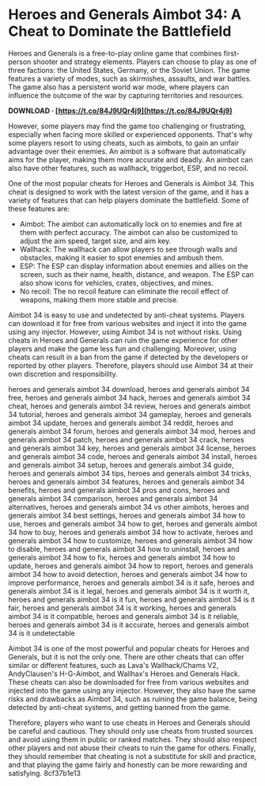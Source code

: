 
 
# Heroes and Generals Aimbot 34: A Cheat to Dominate the Battlefield
 
Heroes and Generals is a free-to-play online game that combines first-person shooter and strategy elements. Players can choose to play as one of three factions: the United States, Germany, or the Soviet Union. The game features a variety of modes, such as skirmishes, assaults, and war battles. The game also has a persistent world war mode, where players can influence the outcome of the war by capturing territories and resources.
 
**DOWNLOAD · [https://t.co/84J9UQr4j9](https://t.co/84J9UQr4j9)**


 
However, some players may find the game too challenging or frustrating, especially when facing more skilled or experienced opponents. That's why some players resort to using cheats, such as aimbots, to gain an unfair advantage over their enemies. An aimbot is a software that automatically aims for the player, making them more accurate and deadly. An aimbot can also have other features, such as wallhack, triggerbot, ESP, and no recoil.
 
One of the most popular cheats for Heroes and Generals is Aimbot 34. This cheat is designed to work with the latest version of the game, and it has a variety of features that can help players dominate the battlefield. Some of these features are:
 
- Aimbot: The aimbot can automatically lock on to enemies and fire at them with perfect accuracy. The aimbot can also be customized to adjust the aim speed, target size, and aim key.
- Wallhack: The wallhack can allow players to see through walls and obstacles, making it easier to spot enemies and ambush them.
- ESP: The ESP can display information about enemies and allies on the screen, such as their name, health, distance, and weapon. The ESP can also show icons for vehicles, crates, objectives, and mines.
- No recoil: The no recoil feature can eliminate the recoil effect of weapons, making them more stable and precise.

Aimbot 34 is easy to use and undetected by anti-cheat systems. Players can download it for free from various websites and inject it into the game using any injector. However, using Aimbot 34 is not without risks. Using cheats in Heroes and Generals can ruin the game experience for other players and make the game less fun and challenging. Moreover, using cheats can result in a ban from the game if detected by the developers or reported by other players. Therefore, players should use Aimbot 34 at their own discretion and responsibility.
 
heroes and generals aimbot 34 download,  heroes and generals aimbot 34 free,  heroes and generals aimbot 34 hack,  heroes and generals aimbot 34 cheat,  heroes and generals aimbot 34 review,  heroes and generals aimbot 34 tutorial,  heroes and generals aimbot 34 gameplay,  heroes and generals aimbot 34 update,  heroes and generals aimbot 34 reddit,  heroes and generals aimbot 34 forum,  heroes and generals aimbot 34 mod,  heroes and generals aimbot 34 patch,  heroes and generals aimbot 34 crack,  heroes and generals aimbot 34 key,  heroes and generals aimbot 34 license,  heroes and generals aimbot 34 code,  heroes and generals aimbot 34 install,  heroes and generals aimbot 34 setup,  heroes and generals aimbot 34 guide,  heroes and generals aimbot 34 tips,  heroes and generals aimbot 34 tricks,  heroes and generals aimbot 34 features,  heroes and generals aimbot 34 benefits,  heroes and generals aimbot 34 pros and cons,  heroes and generals aimbot 34 comparison,  heroes and generals aimbot 34 alternatives,  heroes and generals aimbot 34 vs other aimbots,  heroes and generals aimbot 34 best settings,  heroes and generals aimbot 34 how to use,  heroes and generals aimbot 34 how to get,  heroes and generals aimbot 34 how to buy,  heroes and generals aimbot 34 how to activate,  heroes and generals aimbot 34 how to customize,  heroes and generals aimbot 34 how to disable,  heroes and generals aimbot 34 how to uninstall,  heroes and generals aimbot 34 how to fix,  heroes and generals aimbot 34 how to update,  heroes and generals aimbot 34 how to report,  heroes and generals aimbot 34 how to avoid detection,  heroes and generals aimbot 34 how to improve performance,  heroes and generals aimbot 34 is it safe,  heroes and generals aimbot 34 is it legal,  heroes and generals aimbot 34 is it worth it,  heroes and generals aimbot 34 is it fun,  heroes and generals aimbot 34 is it fair,  heroes and generals aimbot 34 is it working,  heroes and generals aimbot 34 is it compatible,  heroes and generals aimbot 34 is it reliable,  heroes and generals aimbot 34 is it accurate,  heroes and generals aimbot 34 is it undetectable

Aimbot 34 is one of the most powerful and popular cheats for Heroes and Generals, but it is not the only one. There are other cheats that can offer similar or different features, such as Lava's Wallhack/Chams V2, AndyClausen's H-G-Aimbot, and Wallhax's Heroes and Generals Hack. These cheats can also be downloaded for free from various websites and injected into the game using any injector. However, they also have the same risks and drawbacks as Aimbot 34, such as ruining the game balance, being detected by anti-cheat systems, and getting banned from the game.
 
Therefore, players who want to use cheats in Heroes and Generals should be careful and cautious. They should only use cheats from trusted sources and avoid using them in public or ranked matches. They should also respect other players and not abuse their cheats to ruin the game for others. Finally, they should remember that cheating is not a substitute for skill and practice, and that playing the game fairly and honestly can be more rewarding and satisfying.
 8cf37b1e13
 
